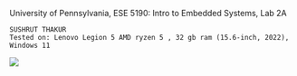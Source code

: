 University of Pennsylvania, ESE 5190: Intro to Embedded Systems, Lab 2A

    SUSHRUT THAKUR
    Tested on: Lenovo Legion 5 AMD ryzen 5 , 32 gb ram (15.6-inch, 2022), Windows 11




![](https://github.com/sushrut-upenn/ESE-lab-2A-worked-with-Juilee-Samir-Kotnis/blob/main/blinking-color%20(1).gif)



